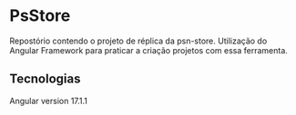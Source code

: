 # PsStore

Repostório contendo o projeto de réplica da psn-store. Utilização do Angular Framework para praticar a criação projetos com essa ferramenta. 

## Tecnologias

Angular version 17.1.1


